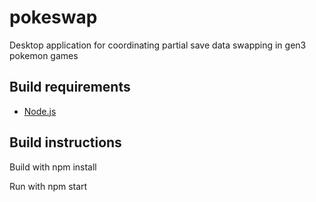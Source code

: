 # pokeswap
Desktop application for coordinating partial save data swapping in gen3 pokemon games

## Build requirements
 - <a href="https://nodejs.org/en/">Node.js</a>

 ## Build instructions
 Build with
    npm install

Run with
    npm start